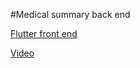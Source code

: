 #Medical summary back end

[Flutter front end](https://github.com/mabackma/medical_questionnaire)

[Video](https://www.youtube.com/watch?v=LpVu0fCTQkw)
